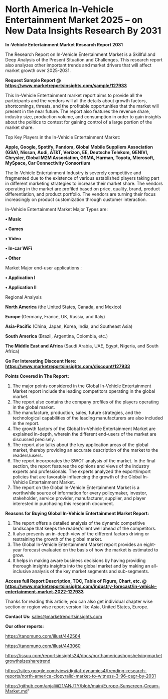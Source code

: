 # North America In-Vehicle Entertainment Market 2025 – on New Data Insights Research By 2031

<strong>In-Vehicle Entertainment Market Research Report 2031</strong>

The Research Report on In-Vehicle Entertainment Market is a Skillful and Deep Analysis of the Present Situation and Challenges. This research report also analyzes other important trends and market drivers that will affect market growth over 2025-2031.

<strong>Request Sample Report @ <a href=https://www.marketreportsinsights.com/sample/127933>https://www.marketreportsinsights.com/sample/127933</a></strong>

This In-Vehicle Entertainment market report aims to provide all the participants and the vendors will all the details about growth factors, shortcomings, threats, and the profitable opportunities that the market will present in the near future. The report also features the revenue share, industry size, production volume, and consumption in order to gain insights about the politics to contest for gaining control of a large portion of the market share.

Top Key Players in the In-Vehicle Entertainment Market:

<strong>Apple, Google, Spotify, Pandora, Global Mobile Suppliers Association (GSA), Nissan, Audi, AT&T, Verizon, EE, Deutsche Telekom, GENIVI, Chrysler, Global M2M Association, GSMA, Harman, Toyota, Microsoft, MySpace, Car Connectivity Consortium</strong>

The In-Vehicle Entertainment Industry is severely competitive and fragmented due to the existence of various established players taking part in different marketing strategies to increase their market share. The vendors operating in the market are profiled based on price, quality, brand, product differentiation, and product portfolio. The vendors are turning their focus increasingly on product customization through customer interaction.

In-Vehicle Entertainment Market Major Types are:

<strong>• Music

• Games

• Video

• In-car WiFi

• Other</strong>

Market Major end-user applications :

<strong>• Application I

• Application II</strong>

Regional Analysis

</u><strong><b>North America</b></strong> (the United States, Canada, and Mexico)

<strong><b>Europe </b></strong>(Germany, France, UK, Russia, and Italy)

<strong><b>Asia-Pacific</b></strong> (China, Japan, Korea, India, and Southeast Asia)

<strong><b>South America</b></strong> (Brazil, Argentina, Colombia, etc.)

<strong><b>The Middle East and Africa</b></strong> (Saudi Arabia, UAE, Egypt, Nigeria, and South Africa)

<strong>Go For Interesting Discount Here: <a href=https://www.marketreportsinsights.com/discount/127933>https://www.marketreportsinsights.com/discount/127933</a></strong>

<strong>Points Covered in The Report:</strong>
<ol>
  <li>The major points considered in the Global In-Vehicle Entertainment Market report include the leading competitors operating in the global market.</li>
  <li>The report also contains the company profiles of the players operating in the global market.</li>
  <li>The manufacture, production, sales, future strategies, and the technological capabilities of the leading manufacturers are also included in the report.</li>
  <li>The growth factors of the Global In-Vehicle Entertainment Market are explained in-depth, wherein the different end-users of the market are discussed precisely.</li>
  <li>The report also talks about the key application areas of the global market, thereby providing an accurate description of the market to the readers/users.</li>
  <li>The report incorporates the SWOT analysis of the market. In the final section, the report features the opinions and views of the industry experts and professionals. The experts analyzed the export/import policies that are favorably influencing the growth of the Global In-Vehicle Entertainment Market.</li>
  <li>The report on the Global In-Vehicle Entertainment Market is a worthwhile source of information for every policymaker, investor, stakeholder, service provider, manufacturer, supplier, and player interested in purchasing this research document.</li>
</ol>
<strong>Reasons for Buying Global In-Vehicle Entertainment Market Report:</strong>

<ol>
  <li>The report offers a detailed analysis of the dynamic competitive landscape that keeps the reader/client well ahead of the competitors.</li>
  <li>It also presents an in-depth view of the different factors driving or restraining the growth of the global market.</li>
  <li>The Global In-Vehicle Entertainment Market report provides an eight-year forecast evaluated on the basis of how the market is estimated to grow.</li>
  <li>It helps in making aware business decisions by having providing thorough insights insights into the global market and by making an all-inclusive analysis of the key market segments and sub-segments.</li>
</ol>
<strong>Access full Report Description, TOC, Table of Figure, Chart, etc. @ <a href=https://www.marketreportsinsights.com/industry-forecast/in-vehicle-entertainment-market-2022-127933>https://www.marketreportsinsights.com/industry-forecast/in-vehicle-entertainment-market-2022-127933</a></strong>


Thanks for reading this article; you can also get individual chapter wise section or region wise report version like Asia, United States, Europe.

<strong>Contact Us:</strong>
sales@marketreportsinsights.com

<strong>Our other reports:</strong>

<a href=https://tanomuno.com/illust/442564>https://tanomuno.com/illust/442564</a>

<a href=https://tanomuno.com/illust/443060>https://tanomuno.com/illust/443060</a>

<a href=https://issuu.com/reportsinsights24/docs/northamericashopshelvingmarketgrowthsizesharetrend>https://issuu.com/reportsinsights24/docs/northamericashopshelvingmarketgrowthsizesharetrend</a>

<a href=https://sites.google.com/view/digital-dynamics4/trending-research-reports/north-america-clopyralid-market-to-witness-3-96-cagr-by-2031>https://sites.google.com/view/digital-dynamics4/trending-research-reports/north-america-clopyralid-market-to-witness-3-96-cagr-by-2031</a>

<a href=https://github.com/anjaliiii21/ANJTY/blob/main/Europe-Sunscreen-Cream-Market.md>https://github.com/anjaliiii21/ANJTY/blob/main/Europe-Sunscreen-Cream-Market.md</a>"
